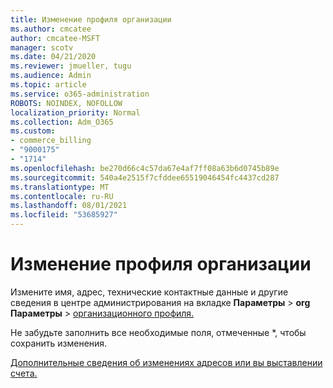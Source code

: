 ```yaml
---
title: Изменение профиля организации
ms.author: cmcatee
author: cmcatee-MSFT
manager: scotv
ms.date: 04/21/2020
ms.reviewer: jmueller, tugu
ms.audience: Admin
ms.topic: article
ms.service: o365-administration
ROBOTS: NOINDEX, NOFOLLOW
localization_priority: Normal
ms.collection: Adm_O365
ms.custom:
- commerce_billing
- "9000175"
- "1714"
ms.openlocfilehash: be270d66c4c57da67e4af7ff08a63b6d0745b89e
ms.sourcegitcommit: 540a4e2515f7cfddee65519046454fc4437cd287
ms.translationtype: MT
ms.contentlocale: ru-RU
ms.lasthandoff: 08/01/2021
ms.locfileid: "53685927"
---
```

# <a name="change-organization-profile"></a>Изменение профиля организации

Измените имя, адрес, технические контактные данные и другие сведения в центре администрирования на вкладке **Параметры**  >  **org Параметры**  >  [организационного профиля.](https://admin.microsoft.com/AdminPortal/Home#/Settings/OrganizationProfile/:/Settings/L1/OrganizationInformation)

Не забудьте заполнить все необходимые поля, отмеченные *, чтобы сохранить изменения.

[Дополнительные сведения об изменениях адресов или вы выставлении счета.](/microsoft-365/admin/manage/change-address-contact-and-more)
